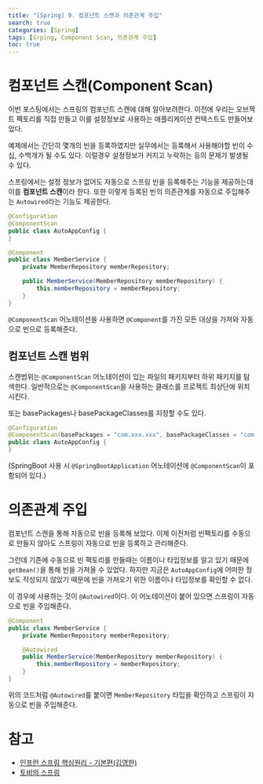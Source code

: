 ```yaml
---
title: "[Spring] 9. 컴포넌트 스캔과 의존관계 주입"
search: true
categories: [Spring]
tags: [Srping, Component Scan, 의존관계 주입]
toc: true
---
```




# 컴포넌트 스캔(Component Scan)

이번 포스팅에서는 스프링의 컴포넌트 스캔에 대해 알아보려한다. 이전에 우리는 오브젝트 팩토리를 직접 만들고 이를 설정정보로 사용하는
애플리케이션 컨텍스트도 만들어보았다.

예제에서는 간단히 몇개의 빈을 등록하였지만 실무에서는 등록해서 사용해야할 빈이 수십, 수백개가 될 수도 있다.
이럴경우 설정정보가 커지고 누락하는 등의 문제가 발생될 수 있다.

스프링에서는 설정 정보가 없어도 자동으로 스프링 빈을 등록해주는 기능을 제공하는데 이를 **컴포넌트 스캔**이라 한다.
또한 이렇게 등록된 빈의 의존관계를 자동으로 주입해주는 `Autowired`라는 기능도 제공한다.

```java
@Configuration
@ComponentScan
public class AutoAppConfig {
}
```

```java
@Component
public class MemberService {
    private MemberRepository memberRepository;

    public MemberService(MemberRepository memberRepository) {
        this.memberRepository = memberRepository;
    }
}
```

`@ComponentScan` 어노테이션을 사용하면 `@Component`를 가진 모든 대상을 가져와 자동으로 빈으로 등록해준다.

## 컴포넌트 스캔 범위
스캔범위는 `@ComponentScan` 어노테이션이 있는 파일의 패키지부터 하위 패키지를 탐색한다.
일반적으로는 `@ComponentScan`을 사용하는 클래스를 프로젝트 최상단에 위치 시킨다.

또는 basePackages나 basePackageClasses를 지정할 수도 있다.
```java
@Configuration
@ComponentScan(basePackages = "com.xxx.xxx", basePackageClasses = "com.xxx.xxx.AutoAppConfig.class")
public class AutoAppConfig {
}
```
(SpringBoot 사용 시 `@SpringBootApplication` 어노테이션에 `@ComponentScan`이 포함되어 있다.)

# 의존관계 주입

컴포넌트 스캔을 통해 자동으로 빈을 등록해 보았다. 이제 이전처럼 빈팩토리를 수동으로 만들지 않아도 스프링이 자동으로 빈을 등록하고
관리해준다.

그런데 기존에 수동으로 빈 팩토리를 만들때는 이름이나 타입정보를 알고 있기 때문에 `getBean()`을 통해 빈을 가져올 수 있었다.
하지만 지금은 `AutoAppConfig`에 어떠한 정보도 작성되지 않았기 때문에 빈을 가져오기 위한 이름이나 타입정보를 확인할 수 없다.

이 경우에 사용하는 것이 `@Autowired`이다. 이 어노테이션이 붙어 있으면 스프링이 자동으로 빈을 주입해준다.

```java
@Component
public class MemberService {
    private MemberRepository memberRepository;

    @Autowired
    public MemberService(MemberRepository memberRepository) {
        this.memberRepository = memberRepository;
    }
}
```
위의 코드처럼 `@Autowired`를 붙이면 `MemberRepository` 타입을 확인하고 스프링이 자동으로 빈을 주입해준다.

# 참고

- [인프런 스프링 핵심원리 - 기본편(김영한)](https://www.inflearn.com/course/%EC%8A%A4%ED%94%84%EB%A7%81-%ED%95%B5%EC%8B%AC-%EC%9B%90%EB%A6%AC-%EA%B8%B0%EB%B3%B8%ED%8E%B8/dashboard)
- [토비의 스프링](http://www.kyobobook.co.kr/product/detailViewKor.laf?ejkGb=KOR&mallGb=KOR&barcode=9788960773417&orderClick=LAG&Kc=)
